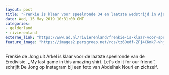 ```yaml
---
layout: post
title: "Frenkie is klaar voor speelronde 34 en laatste wedstrijd in Ajax-shirt: ‘Laten we dit voor Nouri doen’"
date: Wed, 15 May 2019 10:31:00 GMT
categories: 
- gelderland 
- rivierenland 
externe_link: "https://www.ad.nl/rivierenland/frenkie-is-klaar-voor-speelronde-34-en-laatste-wedstrijd-in-ajax-shirt-laten-we-dit-voor-nouri-doen~a9cbef8b/"
feature_image: "https://images2.persgroep.net/rcs/tz6Oedf-ZFj4CKmk7-vhjmMPSXA/diocontent/124750601/_fitwidth/400/?appId=21791a8992982cd8da851550a453bd7f&quality=0.7"
---
```


Frenkie de Jong uit Arkel is klaar voor de laatste speelronde van de Eredivisie. ,,My last game in this amazing shirt. Let's do it for our friend’’, schrijft De Jong op Instagram bij een foto van Abdelhak Nouri en zichzelf.
